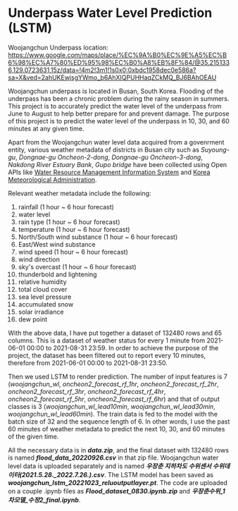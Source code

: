# Underpass Water Level Prediction (LSTM)
Woojangchun Underpass location:   https://www.google.com/maps/place/%EC%9A%B0%EC%9E%A5%EC%B6%98%EC%A7%80%ED%95%98%EC%B0%A8%EB%8F%84/@35.2151336,129.0723631,15z/data=!4m2!3m1!1s0x0:0xbdc1958dec0e586a?sa=X&ved=2ahUKEwjsgYWmo_b6AhXIQPUHHaqZCkMQ_BJ6BAhOEAU 
  
Woojangchun underpass is located in Busan, South Korea. Flooding of the underpass has been a chronic problem during the rainy season in summers. 
This project is to accurately predict the water level of the underpass from June to August to help better prepare for and prevent damage. The purpose of this project is to predict the water level of the underpass in 10, 30, and 60 minutes at any given time.
  
Apart from the Woojangchun water level data acquired from a govenrment entity, various weather metadata of districts in Busan city such as *Suyoung-gu*, *Dongnae-gu Oncheon-2-dong*, *Dongnae-gu Oncheon-3-dong*, *Nakdong River Estuary Bank*, *Gupo bridge* have been collected using Open APIs like [Water Resource Management Information System](http://www.wamis.go.kr:8080/wamisweb/rf/w3.do#) and [Korea Meteorological Administration](https://data.kma.go.kr/data/rmt/rmtList.do?code=400&pgmNo=570).  
  
Relevant weather metadata include the following:
1. rainfall (1 hour ~ 6 hour forecast)
2. water level
3. rain type (1 hour ~ 6 hour forecast)
4. temperature (1 hour ~ 6 hour forecast)
5. North/South wind substance (1 hour ~ 6 hour forecast)
6. East/West wind substance
7. wind speed (1 hour ~ 6 hour forecast)
8. wind direction
9. sky's overcast (1 hour ~ 6 hour forecast)
10. thunderbold and lightening
11. relative humidity
12. total cloud cover
13. sea level pressure
14. accumulated snow
15. solar irradiance
16. dew point

With the above data, I have put together a dataset of 132480 rows and 65 columns. This is a dataset of weather status for every 1 minute from 2021-06-01 00:00 to 2021-08-31 23:59. In order to achieve the purpose of the project, the dataset has been filtered out to report every 10 minutes, therefore from 2021-06-01 00:00 to 2021-08-31 23:50. 
  
Then we used LSTM to render prediction. The number of input features is 7 (*woojangchun_wl*, *oncheon2_forecast_rf_1hr*, *oncheon2_forecast_rf_2hr*, *oncheon2_forecast_rf_3hr*, *oncheon2_forecast_rf_4hr*, *oncheon2_forecast_rf_5hr*, *oncheon2_forecast_rf_6hr*) and that of output classes is 3 (*woojangchun_wl_lead10min*,	*woojangchun_wl_lead30min*,	*woojangchun_wl_lead60min*). The train data is fed to the model with the batch size of 32 and the sequence length of 6. In other words, I use the past 60 minutes of weather metadata to predict the next 10, 30, and 60 minutes of the given time. 

All the necessary data is in ***data.zip***, and the final dataset with 132480 rows is named ***flood_data_20220926.csv*** in that zip file. Woojangchun water level data is uploaded separately and is named ***우장춘 지하차도 수위센서 수위데이터(2021.5.28._2022.7.26.).csv***. The LSTM model has been saved as ***woojangchun_lstm_20221023_reluoutputlayer.pt***. The code are uploaded on a couple .ipynb files as ***Flood_dataset_0830.ipynb.zip*** and ***우장춘수위_1차모델_수정2_final.ipynb***.

